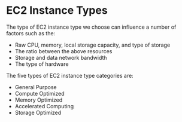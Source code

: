 # EC2 Instance Types

The type of EC2 instance type we choose can influence a number of factors such as the:

- Raw CPU, memory, local storage capacity, and type of storage
- The ratio between the above resources
- Storage and data network bandwidth
- The type of hardware

The five types of EC2 instance type categories are:

- General Purpose
- Compute Optimized
- Memory Optimized
- Accelerated Computing
- Storage Optimized
